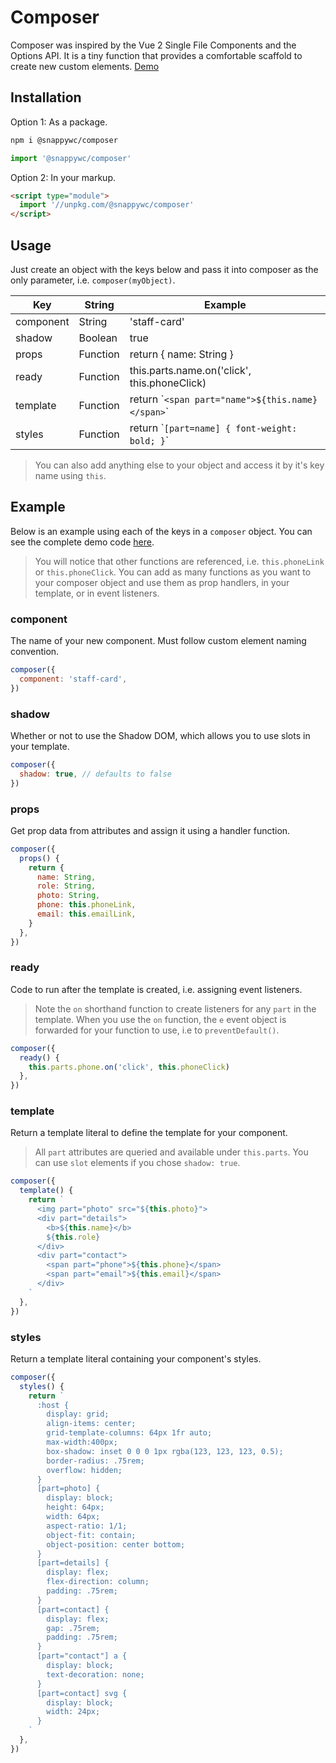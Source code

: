 # Composer
Composer was inspired by the Vue 2 Single File Components and the Options API. It is a tiny function that provides a comfortable scaffold to create new custom elements.
[Demo](https://codepen.io/jameslovallo/pen/xxWzjeb)

## Installation
Option 1: As a package.
```sh
npm i @snappywc/composer
```
```js
import '@snappywc/composer'
```

Option 2: In your markup.
```html
<script type="module">
  import '//unpkg.com/@snappywc/composer'
</script>
```
## Usage
Just create an object with the keys below and pass it into composer as the only parameter, i.e. `composer(myObject)`.

| Key       | String   | Example                                            |
| --------- | -------- | -------------------------------------------------- |
| component | String   | 'staff-card'                                       |
| shadow    | Boolean  | true                                               |
| props     | Function | return { name: String }                            |
| ready     | Function | this.parts.name.on('click', this.phoneClick)       |
| template  | Function | return \``<span part="name">${this.name}</span>`\` |
| styles    | Function | return \``[part=name] { font-weight: bold; }`\`    |

> You can also add anything else to your object and access it by it's key name using `this`.

## Example
Below is an example using each of the keys in a `composer` object. You can see the complete demo code [here](https://codepen.io/jameslovallo/pen/xxWzjeb).
> You will notice that other functions are referenced, i.e. `this.phoneLink` or `this.phoneClick`. You can add as many functions as you want to your composer object and use them as prop handlers, in your template, or in event listeners.

### component
The name of your new component. Must follow custom element naming convention.
```js
composer({
  component: 'staff-card',
})
```

### shadow
Whether or not to use the Shadow DOM, which allows you to use slots in your template.
```js
composer({
  shadow: true, // defaults to false
})
```

### props
Get prop data from attributes and assign it using a handler function.
```js
composer({
  props() {
    return {
      name: String,
      role: String,
      photo: String,
      phone: this.phoneLink,
      email: this.emailLink,
    }
  },
})
```

### ready
Code to run after the template is created, i.e. assigning event listeners.
> Note the `on` shorthand function to create listeners for any `part` in the template. When you use the `on` function, the `e` event object is forwarded for your function to use, i.e to `preventDefault()`.

```js
composer({
  ready() {
    this.parts.phone.on('click', this.phoneClick)
  },
})
```

### template
Return a template literal to define the template for your component.
> All `part` attributes are queried and available under `this.parts`. You can use `slot` elements if you chose `shadow: true`.

```js
composer({
  template() {
    return `
      <img part="photo" src="${this.photo}">
      <div part="details">
        <b>${this.name}</b>
        ${this.role}
      </div>
      <div part="contact">
        <span part="phone">${this.phone}</span>
        <span part="email">${this.email}</span>
      </div>
    `
  },
})
```

### styles
Return a template literal containing your component's styles.
```js
composer({
  styles() {
    return `
      :host {
        display: grid;
        align-items: center;
        grid-template-columns: 64px 1fr auto;
        max-width:400px;
        box-shadow: inset 0 0 0 1px rgba(123, 123, 123, 0.5);
        border-radius: .75rem;
        overflow: hidden;
      }
      [part=photo] {
        display: block;
        height: 64px;
        width: 64px;
        aspect-ratio: 1/1;
        object-fit: contain;
        object-position: center bottom;
      }
      [part=details] {
        display: flex;
        flex-direction: column;
        padding: .75rem;
      }
      [part=contact] {
        display: flex;
        gap: .75rem;
        padding: .75rem;
      }
      [part="contact"] a {
        display: block;
        text-decoration: none;
      }
      [part=contact] svg {
        display: block;
        width: 24px;
      }
    `
  },
})
```

